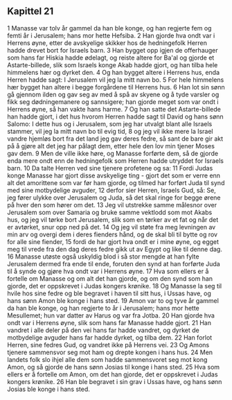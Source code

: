 ## Kapittel 21

1 Manasse var tolv år gammel da han ble konge, og han regjerte fem og femti år i Jerusalem; hans mor hette Hefsiba.
2 Han gjorde hva ondt var i Herrens øyne, etter de avskyelige skikker hos de hedningefolk Herren hadde drevet bort for Israels barn.
3 Han bygget opp igjen de offerhauger som hans far Hiskia hadde ødelagt, og reiste altere for Ba'al og gjorde et Astarte-billede, slik som Israels konge Akab hadde gjort, og han tilba hele himmelens hær og dyrket den.
4 Og han bygget altere i Herrens hus, enda Herren hadde sagt: I Jerusalem vil jeg la mitt navn bo.
5 For hele himmelens hær bygget han altere i begge forgårdene til Herrens hus.
6 Han lot sin sønn gå gjennom ilden og gav seg av med å spå av skyene og å tyde varsler og fikk seg dødningemanere og sannsigere; han gjorde meget som var ondt i Herrens øyne, så han vakte hans harme.
7 Og han satte det Astarte-billede han hadde gjort, i det hus hvorom Herren hadde sagt til David og hans sønn Salomo: I dette hus og i Jerusalem, som jeg har utvalgt blant alle Israels stammer, vil jeg la mitt navn bo til evig tid,
8 og jeg vil ikke mere la Israel vandre hjemløs bort fra det land jeg gav deres fedre, så sant de bare gir akt på å gjøre alt det jeg har pålagt dem, etter hele den lov min tjener Moses gav dem.
9 Men de ville ikke høre, og Manasse forførte dem, så de gjorde enda mere ondt enn de hedningefolk som Herren hadde utryddet for Israels barn.
10 Da talte Herren ved sine tjenere profetene og sa:
11 Fordi Judas konge Manasse har gjort disse avskyelige ting - gjort det som er verre enn alt det amorittene som var før ham gjorde, og tilmed har forført Juda til synd med sine motbydelige avguder,
12 derfor sier Herren, Israels Gud, så: Se, jeg fører ulykke over Jerusalem og Juda, så det skal ringe for begge ørene på hver den som hører om det.
13 Jeg vil utstrekke samme målesnor over Jerusalem som over Samaria og bruke samme vektlodd som mot Akabs hus, og jeg vil tørke bort Jerusalem, slik som en tørker av et fat og når det er avtørket, snur opp ned på det.
14 Og jeg vil støte fra meg levningen av min arv og overgi dem i deres fienders hånd, og de skal bli til bytte og rov for alle sine fiender,
15 fordi de har gjort hva ondt er i mine øyne, og egget meg til vrede fra den dag deres fedre gikk ut av Egypt og like til denne dag.
16 Manasse utøste også uskyldig blod i så stor mengde at han fylte Jerusalem dermed fra ende til ende, foruten den synd at han forførte Juda til å synde og gjøre hva ondt var i Herrens øyne.
17 Hva som ellers er å fortelle om Manasse og om alt det han gjorde, og om den synd som han gjorde, det er oppskrevet i Judas kongers krønike.
18 Og Manasse la seg til hvile hos sine fedre og ble begravet i haven til sitt hus, i Ussas have, og hans sønn Amon ble konge i hans sted.
19 Amon var to og tyve år gammel da han ble konge, og han regjerte to år i Jerusalem; hans mor hette Mesullemet; hun var datter av Harus og var fra Jotba.
20 Han gjorde hva ondt var i Herrens øyne, slik som hans far Manasse hadde gjort.
21 Han vandret i alle deler på den vei hans far hadde vandret, og dyrket de motbydelige avguder hans far hadde dyrket, og tilba dem.
22 Han forlot Herren, sine fedres Gud, og vandret ikke på Herrens vei.
23 Og Amons tjenere sammensvor seg mot ham og drepte kongen i hans hus.
24 Men landets folk slo ihjel alle dem som hadde sammensvoret seg mot kong Amon, og så gjorde de hans sønn Josias til konge i hans sted.
25 Hva som ellers er å fortelle om Amon, om det han gjorde, det er oppskrevet i Judas kongers krønike.
26 Han ble begravet i sin grav i Ussas have, og hans sønn Josias ble konge i hans sted.

